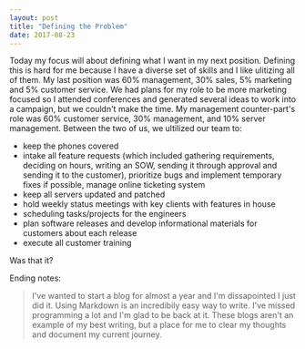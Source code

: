 ```yaml
---
layout: post
title: "Defining the Problem"
date: 2017-08-23
---
```


Today my focus will about defining what I want in my next position. Defining this is hard for me because I have a diverse set of skills and I like ulitizing all of them. My last position was 60% management, 30% sales, 5% marketing and 5% customer service. We had plans for my role to be more marketing focused so I attended conferences and generated several ideas to work into a campaign, but we couldn't make the time. My management counter-part's role was 60% customer service, 30% management, and 10% server management. Between the two of us, we ultilized our team to:
* keep the phones covered
* intake all feature requests (which included gathering requirements, deciding on hours, writing an SOW, sending it through approval and sending it to the customer), prioritize bugs and implement temporary fixes if possible, manage online ticketing system
* keep all servers updated and patched
* hold weekly status meetings with key clients with features in house
* scheduling tasks/projects for the engineers
* plan software releases and develop informational materials for customers about each release
* execute all customer training

Was that it?




Ending notes:
>I've wanted to start a blog for almost a year and I'm dissapointed I just did it. Using Markdown is an incredibily easy way to write. I've missed programming a lot and I'm glad to be back at it. These blogs aren't an example of my best writing, but a place for me to clear my thoughts and document my current journey.
